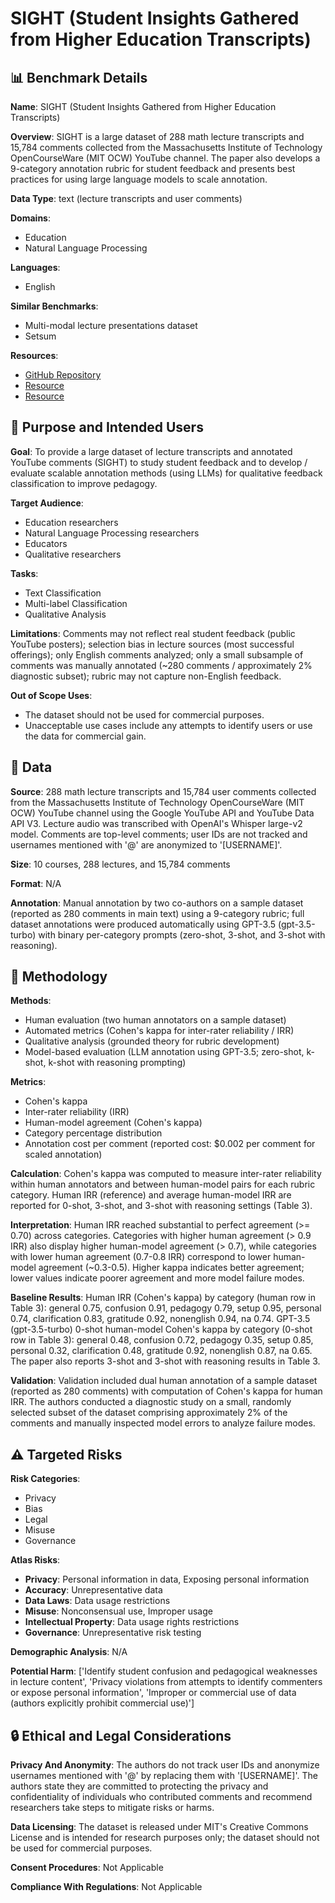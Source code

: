 # SIGHT (Student Insights Gathered from Higher Education Transcripts)

## 📊 Benchmark Details

**Name**: SIGHT (Student Insights Gathered from Higher Education Transcripts)

**Overview**: SIGHT is a large dataset of 288 math lecture transcripts and 15,784 comments collected from the Massachusetts Institute of Technology OpenCourseWare (MIT OCW) YouTube channel. The paper also develops a 9-category annotation rubric for student feedback and presents best practices for using large language models to scale annotation.

**Data Type**: text (lecture transcripts and user comments)

**Domains**:
- Education
- Natural Language Processing

**Languages**:
- English

**Similar Benchmarks**:
- Multi-modal lecture presentations dataset
- Setsum

**Resources**:
- [GitHub Repository](https://github.com/rosewang2008/sight)
- [Resource](https://arxiv.org/abs/2306.09343)
- [Resource](https://ocw.mit.edu/)

## 🎯 Purpose and Intended Users

**Goal**: To provide a large dataset of lecture transcripts and annotated YouTube comments (SIGHT) to study student feedback and to develop / evaluate scalable annotation methods (using LLMs) for qualitative feedback classification to improve pedagogy.

**Target Audience**:
- Education researchers
- Natural Language Processing researchers
- Educators
- Qualitative researchers

**Tasks**:
- Text Classification
- Multi-label Classification
- Qualitative Analysis

**Limitations**: Comments may not reflect real student feedback (public YouTube posters); selection bias in lecture sources (most successful offerings); only English comments analyzed; only a small subsample of comments was manually annotated (~280 comments / approximately 2% diagnostic subset); rubric may not capture non-English feedback.

**Out of Scope Uses**:
- The dataset should not be used for commercial purposes.
- Unacceptable use cases include any attempts to identify users or use the data for commercial gain.

## 💾 Data

**Source**: 288 math lecture transcripts and 15,784 user comments collected from the Massachusetts Institute of Technology OpenCourseWare (MIT OCW) YouTube channel using the Google YouTube API and YouTube Data API V3. Lecture audio was transcribed with OpenAI's Whisper large-v2 model. Comments are top-level comments; user IDs are not tracked and usernames mentioned with '@' are anonymized to '[USERNAME]'.

**Size**: 10 courses, 288 lectures, and 15,784 comments

**Format**: N/A

**Annotation**: Manual annotation by two co-authors on a sample dataset (reported as 280 comments in main text) using a 9-category rubric; full dataset annotations were produced automatically using GPT-3.5 (gpt-3.5-turbo) with binary per-category prompts (zero-shot, 3-shot, and 3-shot with reasoning).

## 🔬 Methodology

**Methods**:
- Human evaluation (two human annotators on a sample dataset)
- Automated metrics (Cohen's kappa for inter-rater reliability / IRR)
- Qualitative analysis (grounded theory for rubric development)
- Model-based evaluation (LLM annotation using GPT-3.5; zero-shot, k-shot, k-shot with reasoning prompting)

**Metrics**:
- Cohen's kappa
- Inter-rater reliability (IRR)
- Human-model agreement (Cohen's kappa)
- Category percentage distribution
- Annotation cost per comment (reported cost: $0.002 per comment for scaled annotation)

**Calculation**: Cohen's kappa was computed to measure inter-rater reliability within human annotators and between human-model pairs for each rubric category. Human IRR (reference) and average human-model IRR are reported for 0-shot, 3-shot, and 3-shot with reasoning settings (Table 3).

**Interpretation**: Human IRR reached substantial to perfect agreement (>= 0.70) across categories. Categories with higher human agreement (> 0.9 IRR) also display higher human-model agreement (> 0.7), while categories with lower human agreement (0.7-0.8 IRR) correspond to lower human-model agreement (~0.3-0.5). Higher kappa indicates better agreement; lower values indicate poorer agreement and more model failure modes.

**Baseline Results**: Human IRR (Cohen's kappa) by category (human row in Table 3): general 0.75, confusion 0.91, pedagogy 0.79, setup 0.95, personal 0.74, clarification 0.83, gratitude 0.92, nonenglish 0.94, na 0.74. GPT-3.5 (gpt-3.5-turbo) 0-shot human-model Cohen's kappa by category (0-shot row in Table 3): general 0.48, confusion 0.72, pedagogy 0.35, setup 0.85, personal 0.32, clarification 0.48, gratitude 0.92, nonenglish 0.87, na 0.65. The paper also reports 3-shot and 3-shot with reasoning results in Table 3.

**Validation**: Validation included dual human annotation of a sample dataset (reported as 280 comments) with computation of Cohen's kappa for human IRR. The authors conducted a diagnostic study on a small, randomly selected subset of the dataset comprising approximately 2% of the comments and manually inspected model errors to analyze failure modes.

## ⚠️ Targeted Risks

**Risk Categories**:
- Privacy
- Bias
- Legal
- Misuse
- Governance

**Atlas Risks**:
- **Privacy**: Personal information in data, Exposing personal information
- **Accuracy**: Unrepresentative data
- **Data Laws**: Data usage restrictions
- **Misuse**: Nonconsensual use, Improper usage
- **Intellectual Property**: Data usage rights restrictions
- **Governance**: Unrepresentative risk testing

**Demographic Analysis**: N/A

**Potential Harm**: ['Identify student confusion and pedagogical weaknesses in lecture content', 'Privacy violations from attempts to identify commenters or expose personal information', 'Improper or commercial use of data (authors explicitly prohibit commercial use)']

## 🔒 Ethical and Legal Considerations

**Privacy And Anonymity**: The authors do not track user IDs and anonymize usernames mentioned with '@' by replacing them with '[USERNAME]'. The authors state they are committed to protecting the privacy and confidentiality of individuals who contributed comments and recommend researchers take steps to mitigate risks or harms.

**Data Licensing**: The dataset is released under MIT's Creative Commons License and is intended for research purposes only; the dataset should not be used for commercial purposes.

**Consent Procedures**: Not Applicable

**Compliance With Regulations**: Not Applicable
